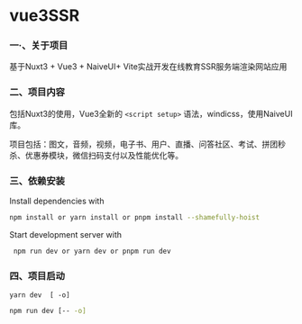 # vue3SSR
### 一·、关于项目

基于Nuxt3 + Vue3 + NaiveUI+ Vite实战开发在线教育SSR服务端渲染网站应用

### 二、项目内容

包括Nuxt3的使用，Vue3全新的 `<script setup>` 语法，windicss，使用NaiveUI库。

项目包括：图文，音频，视频，电子书、用户、直播、问答社区、考试、拼团秒杀、优惠券模块，微信扫码支付以及性能优化等。

### 三、依赖安装

 Install dependencies with 

```bash
npm install or yarn install or pnpm install --shamefully-hoist               
```

Start development server with

````sh
 npm run dev or yarn dev or pnpm run dev
````

### 四、项目启动

```shell
yarn dev  [ -o]
```

```sh
npm run dev [-- -o]
```

